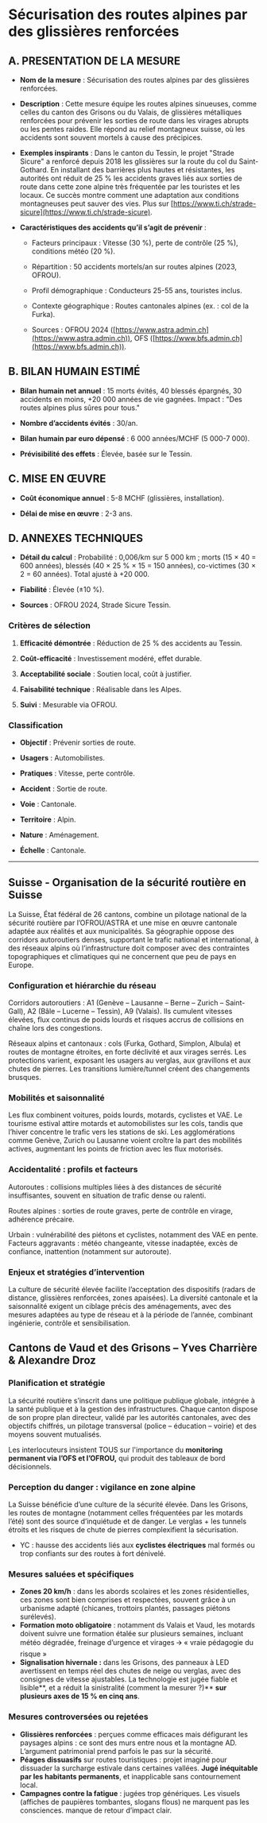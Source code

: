# **Sécurisation des routes alpines par des glissières renforcées** 

## **A. PRESENTATION DE LA MESURE** 

* **Nom de la mesure** : Sécurisation des routes alpines par des glissières renforcées.

* **Description** : Cette mesure équipe les routes alpines sinueuses, comme celles du canton des Grisons ou du Valais, de glissières métalliques renforcées pour prévenir les sorties de route dans les virages abrupts ou les pentes raides. Elle répond au relief montagneux suisse, où les accidents sont souvent mortels à cause des précipices.

* **Exemples inspirants** : Dans le canton du Tessin, le projet "Strade Sicure" a renforcé depuis 2018 les glissières sur la route du col du Saint-Gothard. En installant des barrières plus hautes et résistantes, les autorités ont réduit de 25 % les accidents graves liés aux sorties de route dans cette zone alpine très fréquentée par les touristes et les locaux. Ce succès montre comment une adaptation aux conditions montagneuses peut sauver des vies. Plus sur [https://www.ti.ch/strade-sicure](https://www.ti.ch/strade-sicure).

* **Caractéristiques des accidents qu’il s’agit de prévenir** : 

  * Facteurs principaux : Vitesse (30 %), perte de contrôle (25 %), conditions météo (20 %).

  * Répartition : 50 accidents mortels/an sur routes alpines (2023, OFROU).

  * Profil démographique : Conducteurs 25-55 ans, touristes inclus.

  * Contexte géographique : Routes cantonales alpines (ex. : col de la Furka).

  * Sources : OFROU 2024 ([https://www.astra.admin.ch](https://www.astra.admin.ch)), OFS ([https://www.bfs.admin.ch](https://www.bfs.admin.ch)).

## **B. BILAN HUMAIN ESTIMÉ**

* **Bilan humain net annuel** : 15 morts évités, 40 blessés épargnés, 30 accidents en moins, \+20 000 années de vie gagnées. Impact : "Des routes alpines plus sûres pour tous."

* **Nombre d’accidents évités** : 30/an.

* **Bilan humain par euro dépensé** : 6 000 années/MCHF (5 000-7 000).

* **Prévisibilité des effets** : Élevée, basée sur le Tessin.

## **C. MISE EN ŒUVRE**

* **Coût économique annuel** : 5-8 MCHF (glissières, installation).

* **Délai de mise en œuvre** : 2-3 ans.

## **D. ANNEXES TECHNIQUES**

* **Détail du calcul** : Probabilité : 0,006/km sur 5 000 km ; morts (15 × 40 \= 600 années), blessés (40 × 25 % × 15 \= 150 années), co-victimes (30 × 2 \= 60 années). Total ajusté à \+20 000\.

* **Fiabilité** : Élevée (±10 %).

* **Sources** : OFROU 2024, Strade Sicure Tessin.

### **Critères de sélection** 

1. **Efficacité démontrée** : Réduction de 25 % des accidents au Tessin.

2. **Coût-efficacité** : Investissement modéré, effet durable.

3. **Acceptabilité sociale** : Soutien local, coût à justifier.

4. **Faisabilité technique** : Réalisable dans les Alpes.

5. **Suivi** : Mesurable via OFROU.

### **Classification** 

* **Objectif** : Prévenir sorties de route.

* **Usagers** : Automobilistes.

* **Pratiques** : Vitesse, perte contrôle.

* **Accident** : Sortie de route.

* **Voie** : Cantonale.

* **Territoire** : Alpin.

* **Nature** : Aménagement.

* **Échelle** : Cantonale.

---






## **Suisse** - **Organisation de la sécurité routière en Suisse**

La Suisse, État fédéral de 26 cantons, combine un pilotage national de la sécurité routière par l’OFROU/ASTRA et une mise en œuvre cantonale adaptée aux réalités et aux municipalités. Sa géographie oppose des corridors autoroutiers denses, supportant le trafic national et international, à des réseaux alpins où l’infrastructure doit composer avec des contraintes topographiques et climatiques qui ne concernent que peu de pays en Europe.

### **Configuration et hiérarchie du réseau**

Corridors autoroutiers : A1 (Genève – Lausanne – Berne – Zurich – Saint-Gall), A2 (Bâle – Lucerne – Tessin), A9 (Valais). Ils cumulent vitesses élevées, flux continus de poids lourds et risques accrus de collisions en chaîne lors des congestions.

Réseaux alpins et cantonaux : cols (Furka, Gothard, Simplon, Albula) et routes de montagne étroites, en forte déclivité et aux virages serrés. Les protections varient, exposant les usagers au verglas, aux gravillons et aux chutes de pierres. Les transitions lumière/tunnel créent des changements brusques.

### **Mobilités et saisonnalité**

Les flux combinent voitures, poids lourds, motards, cyclistes et VAE. Le tourisme estival attire motards et automobilistes sur les cols, tandis que l’hiver concentre le trafic vers les stations de ski. Les agglomérations comme Genève, Zurich ou Lausanne voient croître la part des mobilités actives, augmentant les points de friction avec les flux motorisés.

### **Accidentalité : profils et facteurs**

Autoroutes : collisions multiples liées à des distances de sécurité insuffisantes, souvent en situation de trafic dense ou ralenti.

Routes alpines : sorties de route graves, perte de contrôle en virage, adhérence précaire.

Urbain : vulnérabilité des piétons et cyclistes, notamment des VAE en pente. Facteurs aggravants : météo changeante, vitesse inadaptée, excès de confiance, inattention (notamment sur autoroute).

### **Enjeux et stratégies d’intervention**

La culture de sécurité élevée facilite l’acceptation des dispositifs (radars de distance, glissières renforcées, zones apaisées). La diversité cantonale et la saisonnalité exigent un ciblage précis des aménagements, avec des mesures adaptées au type de réseau et à la période de l’année, combinant ingénierie, contrôle et sensibilisation.


## **Cantons de Vaud et des Grisons – Yves Charrière & Alexandre Droz**

### **Planification et stratégie** 

La sécurité routière s’inscrit dans une politique publique globale, intégrée à la santé publique et à la gestion des infrastructures. Chaque canton dispose de son propre plan directeur, validé par les autorités cantonales, avec des objectifs chiffrés, un pilotage transversal (police – éducation – voirie) et des moyens souvent mutualisés.

Les interlocuteurs insistent TOUS sur l'importance du **monitoring permanent via l’OFS et l’OFROU,** qui produit des tableaux de bord décisionnels.

### **Perception du danger : vigilance en zone alpine**

La Suisse bénéficie d’une culture de la sécurité élevée. Dans les Grisons, les routes de montagne (notamment celles fréquentées par les motards l’été) sont des source d’inquiétude et de danger. Le verglas \+ les tunnels étroits et les risques de chute de pierres complexifient la sécurisation.

* YC : hausse des accidents liés aux **cyclistes électriques** mal formés ou trop confiants sur des routes à fort dénivelé.


### **Mesures saluées et spécifiques**

- **Zones 20 km/h** : dans les abords scolaires et les zones résidentielles, ces zones sont bien comprises et respectées, souvent grâce à un urbanisme adapté (chicanes, trottoirs plantés, passages piétons surélevés).  
- **Formation moto obligatoire** : notamment ds Valais et Vaud, les motards doivent suivre une formation étalée sur plusieurs semaines, incluant météo dégradée, freinage d’urgence et virages 🡪 « vraie pédagogie du risque »  
- **Signalisation hivernale :** dans les Grisons, des panneaux à LED avertissent en temps réel des chutes de neige ou verglas, avec des consignes de vitesse ajustables. La technologie est jugée fiable et lisible**, et a réduit la sinistralité (comment la mesurer ?)** **sur plusieurs axes de 15 % en cinq ans**.

### **Mesures controversées ou rejetées**

- **Glissières renforcées** : perçues comme efficaces mais défigurant les paysages alpins : ce sont des murs entre nous et la montagne AD. L’argument patrimonial prend parfois le pas sur la sécurité.  
- **Péages dissuasifs** sur routes touristiques : projet imaginé pour dissuader la surcharge estivale dans certaines vallées. **Jugé inéquitable par les habitants permanents**, et inapplicable sans contournement local.  
- **Campagnes contre la fatigue** : jugées trop génériques. Les visuels (affiches de paupières tombantes, slogans flous) ne marquent pas les consciences. manque de retour d’impact clair.